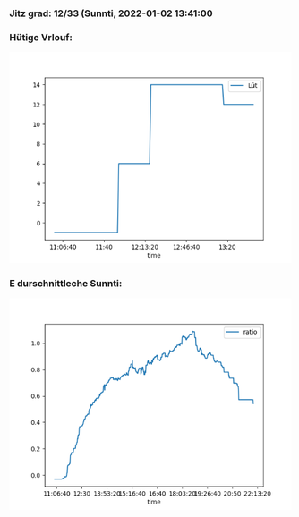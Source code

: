 ### Jitz grad: 12/33 (Sunnti, 2022-01-02 13:41:00

### Hütige Vrlouf:
![Graph](Today.png)

### E durschnittleche Sunnti:
![Graph](Sunnti.png)